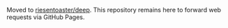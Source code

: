 Moved to [riesentoaster/deep](https://github.com/riesentoaster/deep). This repository remains here to forward web requests via GitHub Pages.
